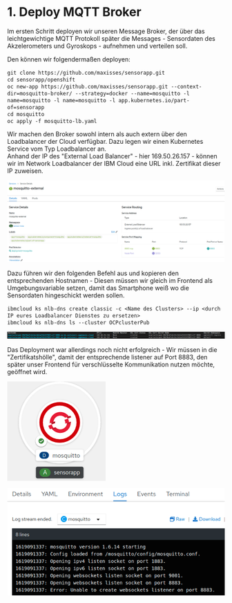 # 1. Deploy MQTT Broker

Im ersten Schritt deployen wir unseren Message Broker, der über das leichtgewichtige MQTT Protokoll später die Messages - Sensordaten des Akzelerometers und Gyroskops - aufnehmen und verteilen soll.

Den können wir folgendermaßen deployen:

```text
git clone https://github.com/maxisses/sensorapp.git
cd sensorapp/openshift
oc new-app https://github.com/maxisses/sensorapp.git --context-dir=mosquitto-broker/ --strategy=docker --name=mosquitto -l name=mosquitto -l name=mosquitto -l app.kubernetes.io/part-of=sensorapp
cd mosquitto
oc apply -f mosquitto-lb.yaml
```

Wir machen den Broker sowohl intern als auch extern über den Loadbalancer der Cloud verfügbar. Dazu legen wir einen Kubernetes Service vom Typ Loadbalancer an.  
Anhand der IP des "External Load Balancer" - hier 169.50.26.157  - können wir im Network Loadbalancer der IBM Cloud eine URL inkl. Zertifikat dieser IP zuweisen.

![](../../../../../.gitbook/assets/image%20%2822%29.png)

Dazu führen wir den folgenden Befehl aus und kopieren den entsprechenden Hostnamen - Diesen müssen wir gleich im Frontend als Umgebungsvariable setzen, damit das Smartphone weiß wo die Sensordaten hingeschickt werden sollen.

```text
ibmcloud ks nlb-dns create classic -c <Name des Clusters> --ip <durch IP eures Loadbalancer Dienstes zu ersetzen>
ibmcloud ks nlb-dns ls --cluster OCPclusterPub
```

![](../../../../../.gitbook/assets/image%20%2826%29.png)

Das Deployment war allerdings noch nicht erfolgreich - Wir müssen in die "Zertifikatshölle", damit der entsprechende listener auf Port 8883, den später unser Frontend für verschlüsselte Kommunikation nutzen möchte, geöffnet wird.

![](../../../../../.gitbook/assets/image%20%28127%29.png)

![](../../../../../.gitbook/assets/image%20%28125%29.png)



